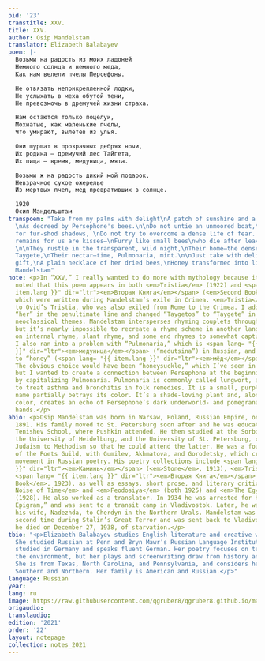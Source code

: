 ```yaml
---
pid: '23'
transtitle: XXV.
title: XXV.
author: Osip Mandelstam
translator: Elizabeth Balabayev
poem: |-
  Возьми на радость из моих ладоней
  Немного солнца и немного меда,
  Как нам велели пчелы Персефоны.

  Не отвязать неприкрепленной лодки,
  Не услыхать в меха обутой тени,
  Не превозмочь в дремучей жизни страха.

  Нам остаются только поцелуи,
  Мохнатые, как маленькие пчелы,
  Что умирают, вылетев из улья.

  Они шуршат в прозрачных дебрях ночи,
  Их родина — дремучий лес Тайгета,
  Их пища — время, медуница, мята.

  Возьми ж на радость дикий мой подарок,
  Невзрачное сухое ожерелье
  Из мертвых пчел, мед превративших в солнце.

  1920
  Осип Мандельштам
transpoem: "Take from my palms with delight\nA patch of sunshine and a touch of honey,
  \nAs decreed by Persephone's bees.\n\nDo not untie an unmoored boat,\nDo not listen
  for fur-shod shadows, \nDo not try to overcome a dense life of fear. \n\nAll that
  remains for us are kisses—\nFurry like small bees\nwho die after leaving the hive.
  \n\nThey rustle in the transparent, wild night,\nTheir home—the dense forests of
  Taygete,\nTheir nectar—time, Pulmonaria, mint.\n\nJust take with delight my savage
  gift,\nA plain necklace of her dried bees,\nHoney transformed into light. \n\n1920\nOsip
  Mandelstam"
note: <p>In “XXV,” I really wanted to do more with mythology because it should be
  noted that this poem appears in both <em>Tristia</em> (1922) and <span lang= "{{
  item.lang }}" dir="ltr"><em>Вторая Книга</em></span> (<em>Second Book</em>, 1923),
  which were written during Mandelstam’s exile in Crimea. <em>Tristia</em> refers
  to Ovid’s Tristia, who was also exiled from Rome to the Crimea. I added the word
  “her” in the penultimate line and changed “Taygetos” to “Taygete” in order to highlight
  neoclassical themes. Mandelstam intersperses rhyming couplets throughout the poem,
  but it’s nearly impossible to recreate a rhyme scheme in another language. I relied
  on internal rhyme, slant rhyme, and some end rhymes to somewhat capture that effect.
  I also ran into a problem with “Pulmonaria,” which is <span lang= "{{ item.lang
  }}" dir="ltr"><em>медуница</em></span> (“medutsina”) in Russian, and sounds similar
  to “honey” (<span lang= "{{ item.lang }}" dir="ltr"><em>мёд</em></span> or “meyod”).
  The obvious choice would have been “honeysuckle,” which I’ve seen in other translations,
  but I wanted to create a connection between Persephone at the beginning of the poem
  by capitalizing Pulmonaria. Pulmonaria is commonly called lungwort, and is used
  to treat asthma and bronchitis in folk remedies. It is a small, purple flower; the
  name partially betrays its color. It’s a shade-loving plant and, along with the
  color, creates an echo of Persephone’s dark underworld- and pomegranate-stained
  hands.</p>
abio: <p>Osip Mandelstam was born in Warsaw, Poland, Russian Empire, on January 14,
  1891. His family moved to St. Petersburg soon after and he was educated at the prestigious
  Tenishev School, where Pushkin attended. He then studied at the Sorbonne in Paris,
  the University of Heidelburg, and the University of St. Petersburg, converting from
  Judaism to Methodism so that he could attend the latter. He was a founding member
  of the Poets Guild, with Gumilev, Akhmatova, and Gorodetsky, which created the Acmeist
  movement in Russian poetry. His poetry collections include <span lang= "{{ item.lang
  }}" dir="ltr"><em>Каминь</em></span> (<em>Stone</em>, 1913), <em>Trista</em> (1922),
  <span lang= "{{ item.lang }}" dir="ltr"><em>Вторая Книга</em></span> (<em>Second
  Book</em>, 1923), as well as essays, short prose, and literary criticism in <em>The
  Noise of Time</em> and <em>Feodosiya</em> (both 1925) and <em>The Egyptian Stamp</em>
  (1928). He also worked as a translator. In 1934 he was arrested for his poem, “Stalin
  Epigram,” and was sent to a transit camp in Vladivostok. Later, he was exiled with
  his wife, Nadezhda, to Cherdyn in the Northern Urals. Mandelstam was arrested a
  second time during Stalin’s Great Terror and was sent back to Vladivostok, where
  he died on December 27, 1938, of starvation.</p>
tbio: "<p>Elizabeth Balabayev studies English literature and creative writing (C’21).
  She studied Russian at Penn and Bryn Mawr’s Russian Language Institute. She also
  studied in Germany and speaks fluent German. Her poetry focuses on technology and
  the environment, but her plays and screenwriting draw from history and women’s stories.
  She is from Texas, North Carolina, and Pennsylvania, and considers herself both
  Southern and Northern. Her family is American and Russian.</p>"
language: Russian
year: 
lang: ru
image: https://raw.githubusercontent.com/qgruber8/qgruber8.github.io/main/assets/images/images_21/obstfelder.jpg
origaudio: 
translaudio: 
edition: '2021'
order: '22'
layout: notepage
collection: notes_2021
---
```

